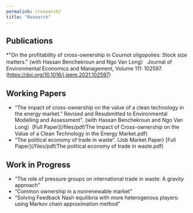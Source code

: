 ```yaml
---
permalink: /research/
title: "Research"
---
```


## Publications

*"On the profitability of cross-ownership in Cournot oligopolies: Stock size matters." (with Hassan Benchekroun and Ngo Van Long）
 Journal of Environmental Economics and Management, Volume 111: 102597. (https://doi.org/10.1016/j.jeem.2021.102597)


## Working Papers

* “The impact of cross-ownership on the value of a clean technology in the energy market.” Revised and Resubmitted to Environmental Modelling and Assessment". (with Hassan Benchekroun and Ngo Van Long）[Full Paper](/files/pdf/The Impact of Cross-ownership on the Value of a Clean Technology in the Energy Market.pdf)
* “The political economy of trade in waste”. (Job Market Paper) [Full Paper](/files/pdf/The political economy of trade in waste.pdf)

## Work in Progress

* “The role of pressure groups on international trade in waste: A gravity approach” 
* “Common ownership in a nonrenewable market” 
* “Solving Feedback Nash equilibria with more heterogenous players: using Markov chain approximation method” 



